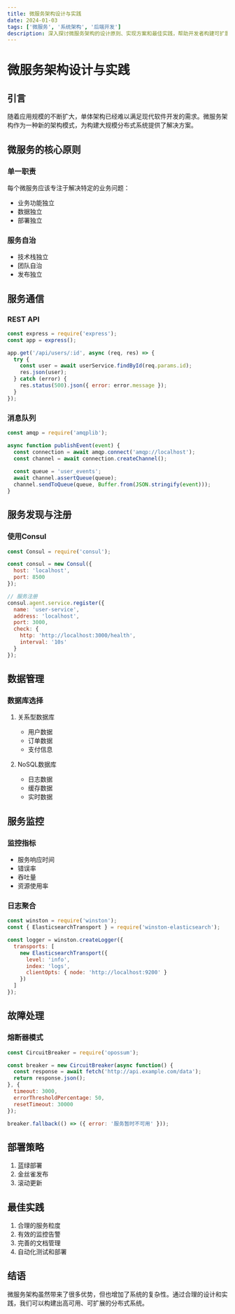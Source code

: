 ```yaml
---
title: 微服务架构设计与实践
date: 2024-01-03
tags: ['微服务', '系统架构', '后端开发']
description: 深入探讨微服务架构的设计原则、实现方案和最佳实践，帮助开发者构建可扩展的分布式系统。
---
```


# 微服务架构设计与实践

## 引言

随着应用规模的不断扩大，单体架构已经难以满足现代软件开发的需求。微服务架构作为一种新的架构模式，为构建大规模分布式系统提供了解决方案。

## 微服务的核心原则

### 单一职责

每个微服务应该专注于解决特定的业务问题：

- 业务功能独立
- 数据独立
- 部署独立

### 服务自治

- 技术栈独立
- 团队自治
- 发布独立

## 服务通信

### REST API

```javascript
const express = require('express');
const app = express();

app.get('/api/users/:id', async (req, res) => {
  try {
    const user = await userService.findById(req.params.id);
    res.json(user);
  } catch (error) {
    res.status(500).json({ error: error.message });
  }
});
```

### 消息队列

```javascript
const amqp = require('amqplib');

async function publishEvent(event) {
  const connection = await amqp.connect('amqp://localhost');
  const channel = await connection.createChannel();
  
  const queue = 'user_events';
  await channel.assertQueue(queue);
  channel.sendToQueue(queue, Buffer.from(JSON.stringify(event)));
}
```

## 服务发现与注册

### 使用Consul

```javascript
const Consul = require('consul');

const consul = new Consul({
  host: 'localhost',
  port: 8500
});

// 服务注册
consul.agent.service.register({
  name: 'user-service',
  address: 'localhost',
  port: 3000,
  check: {
    http: 'http://localhost:3000/health',
    interval: '10s'
  }
});
```

## 数据管理

### 数据库选择

1. 关系型数据库
   - 用户数据
   - 订单数据
   - 支付信息

2. NoSQL数据库
   - 日志数据
   - 缓存数据
   - 实时数据

## 服务监控

### 监控指标

- 服务响应时间
- 错误率
- 吞吐量
- 资源使用率

### 日志聚合

```javascript
const winston = require('winston');
const { ElasticsearchTransport } = require('winston-elasticsearch');

const logger = winston.createLogger({
  transports: [
    new ElasticsearchTransport({
      level: 'info',
      index: 'logs',
      clientOpts: { node: 'http://localhost:9200' }
    })
  ]
});
```

## 故障处理

### 熔断器模式

```javascript
const CircuitBreaker = require('opossum');

const breaker = new CircuitBreaker(async function() {
  const response = await fetch('http://api.example.com/data');
  return response.json();
}, {
  timeout: 3000,
  errorThresholdPercentage: 50,
  resetTimeout: 30000
});

breaker.fallback(() => ({ error: '服务暂时不可用' }));
```

## 部署策略

1. 蓝绿部署
2. 金丝雀发布
3. 滚动更新

## 最佳实践

1. 合理的服务粒度
2. 有效的监控告警
3. 完善的文档管理
4. 自动化测试和部署

## 结语

微服务架构虽然带来了很多优势，但也增加了系统的复杂性。通过合理的设计和实践，我们可以构建出高可用、可扩展的分布式系统。